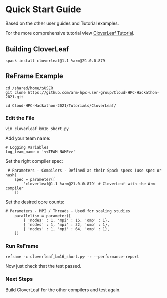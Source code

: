 # Quick Start Guide

Based on the other user guides and Tutorial examples.

For the more comprehensive tutorial view [CloverLeaf Tutorial](../../Tutorials/CloverLeaf).

## Building CloverLeaf

`spack install cloverleaf@1.1 %arm@21.0.0.879`

## ReFrame Example

```
cd /shared/home/$USER
git clone https://github.com/arm-hpc-user-group/Cloud-HPC-Hackathon-2021.git

cd Cloud-HPC-Hackathon-2021/Tutorials/CloverLeaf/
```

### Edit the File

`vim cloverleaf_bm16_short.py`


Add your team name:
```
# Logging Variables
log_team_name = '<<TEAM NAME>>'
```

Set the right compiler spec:

```
 # Parameters - Compilers - Defined as their Spack specs (use spec or hash)
    spec = parameter([
        'cloverleaf@1.1 %arm@21.0.0.879' # CloverLeaf with the Arm compiler
    ])
```

Set the desired core counts:

```
# Parameters - MPI / Threads - Used for scaling studies
    parallelism = parameter([
        { 'nodes' : 1, 'mpi' : 16, 'omp' : 1},
        { 'nodes' : 1, 'mpi' : 32, 'omp' : 1},
        { 'nodes' : 1, 'mpi' : 64, 'omp' : 1},
    ])
```

### Run ReFrame

```
reframe -c cloverleaf_bm16_short.py -r --performance-report
```

Now just check that the test passed.

### Next Steps

Build CloverLeaf for the other compilers and test again.
